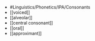 - #Linguistics/Phonetics/IPA/Consonants
- [[voiced]]
- [[alveolar]]
- [[central consonant]]
- [[oral]]
- [[approximant]]